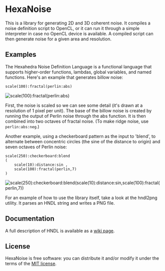 HexaNoise
=========

This is a library for generating 2D and 3D coherent noise.  It compiles a noise
definition script to OpenCL, or it can run it through a simple interpreter in
case no OpenCL device is available.  A compiled script can then generate noise
for a given area and resolution.

Examples
--------

The Hexahedra Noise Definition Language is a functional language that
supports higher-order functions, lambdas, global variables, and named
functions.  Here's an example that generates billow noise:

    scale(100):fractal(perlin:abs)

![scale(100):fractal(perlin:abs)](http://hexahedra.net/img/hndl/billow.png)

First, the noise is scaled so we can see some detail (it's drawn at a
resolution of 1 pixel per unit).  The base of the billow noise is created by
running the output of Perlin noise through the abs function.  It is then
combined into two octaves of fractal noise.  (To make ridge noise, use 
`perlin:abs:neg`.)

Another example, using a checkerboard pattern as the input to 'blend', to
alternate between concentric circles (the sine of the distance to origin) and
seven octaves of Perlin noise:

    scale(250):checkerboard:blend
    (
        scale(10):distance:sin ,
        scale(100):fractal(perlin,7)
    )

![scale(250):checkerboard:blend(scale(10):distance:sin,scale(100):fractal(perlin,7))](http://hexahedra.net/img/hndl/checkerboard.png)

For an example of how to use the library itself, take a look at the hndl2png
utility.  It parses an HNDL string and writes a PNG file.


Documentation
-------------

A full description of HNDL is available as a [wiki page](https://github.com/Nocte-/hexahedra/wiki/Noise-definition-language).

License
-------

HexaNoise is free software: you can distribute it and/or modify it under the
terms of the [MIT license](http://opensource.org/licenses/MIT).

